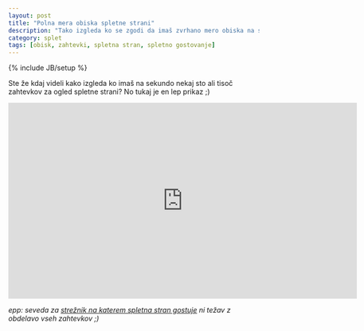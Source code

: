 ```yaml
---
layout: post
title: "Polna mera obiska spletne strani"
description: "Tako izgleda ko se zgodi da imaš zvrhano mero obiska na spletni strani."
category: splet 
tags: [obisk, zahtevki, spletna stran, spletno gostovanje]
---
```

{% include JB/setup %}

Ste že kdaj videli kako izgleda ko imaš na sekundo nekaj sto ali tisoč zahtevkov za ogled spletne strani? No tukaj je en lep prikaz ;)

<iframe src="http://player.vimeo.com/video/69317575" frameborder="0" width="700" height="394">        </iframe>

*epp: seveda za [strežnik na katerem spletna stran gostuje][1] ni težav z obdelavo vseh zahtevkov ;)*

[1]:http://www.spletnaabeceda.si
